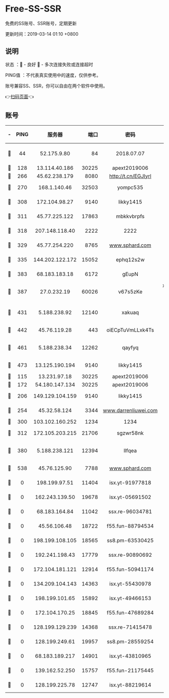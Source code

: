 # Free-SS-SSR

免费的SS账号、SSR账号，定期更新

更新时间：2019-03-14 01:10 +0800

## 说明

状态     ：🙂 - 良好 🙁 - 多次连接失败或连接超时

PING值   ：不代表真实使用中的速度，仅供参考。

账号兼容SS、SSR，你可以自由在两个软件中使用。

👉[扫码页面](https://liesauer.github.io/Free-SS-SSR/)👈

## 账号

|-|PING|服务器|端口|密码|加密方式|区域|
|:----:|:----:|:-----:|-----:|:----:|:----:|:----:|
|🙂|44|52.175.9.80|84|2018.07.07|chacha20-ietf-poly1305|HK|
|🙂|128|13.114.40.186|30225|apext2019006|chacha20|JP|
|🙂|266|45.62.238.179|8080|http://t.cn/EGJIyrl|rc4-md5|CA|
|🙂|270|168.1.140.46|32503|yompc535|aes-256-cfb|AU|
|🙂|308|172.104.98.27|9140|likky1415|aes-256-cfb|JP|
|🙂|311|45.77.225.122|17863|mbkkvbrpfs|aes-256-cfb|GB|
|🙂|318|207.148.118.40|2222|2222|aes-256-cfb|SG|
|🙂|329|45.77.254.220|8765|www.sphard.com|aes-256-cfb|SG|
|🙂|335|144.202.122.172|15052|ephq12s2w|aes-256-cfb|US|
|🙂|383|68.183.183.18|6172|gEupN|aes-256-cfb|SG|
|🙂|387|27.0.232.19|60026|v67s5zKe|xchacha20-ietf-poly1305|HK|
|🙂|431|5.188.238.92|12140|xakuaq|chacha20-ietf-poly1305|BR|
|🙂|442|45.76.119.28|443|oiECpTuVmLLxk4Ts|aes-256-cfb|AU|
|🙂|461|5.188.238.34|12262|qayfyq|chacha20-ietf-poly1305|BR|
|🙂|473|13.125.190.194|9140|likky1415|aes-256-cfb|KR|
|🙂|115|13.231.97.18|30225|apext2019006|chacha20|JP|
|🙂|172|54.180.147.134|30225|apext2019006|chacha20|KR|
|🙂|206|149.129.104.159|9140|likky1415|aes-256-cfb|HK|
|🙂|254|45.32.58.124|3344|www.darrenliuwei.com|aes-256-cfb|JP|
|🙂|300|103.102.160.252|1234|1234|rc4-md5|JP|
|🙂|312|172.105.203.215|21706|sgzwr58nk|aes-256-cfb|JP|
|🙂|380|5.188.238.121|12394|llfqea|chacha20-ietf-poly1305|BR|
|🙂|538|45.76.125.90|7788|www.sphard.com|aes-256-cfb|AU|
|🙁|0|198.199.97.51|11404|isx.yt-91977818|aes-256-cfb|US|
|🙁|0|162.243.139.50|19678|isx.yt-05691502|aes-256-cfb|US|
|🙁|0|68.183.164.84|11042|ssx.re-96034781|aes-256-cfb|US|
|🙁|0|45.56.106.48|18722|f55.fun-88794534|aes-256-cfb|US|
|🙁|0|198.199.108.105|18565|ss8.pm-63530425|aes-256-cfb|US|
|🙁|0|192.241.198.43|17779|ssx.re-90890692|aes-256-cfb|US|
|🙁|0|172.104.181.121|12914|f55.fun-50941174|aes-256-cfb|SG|
|🙁|0|134.209.104.143|14363|isx.yt-55430978|aes-256-cfb|SG|
|🙁|0|198.199.101.65|15892|isx.yt-49466153|aes-256-cfb|US|
|🙁|0|172.104.170.25|18845|f55.fun-47689284|aes-256-cfb|SG|
|🙁|0|128.199.129.239|14368|ssx.re-71415478|aes-256-cfb|SG|
|🙁|0|128.199.249.61|19957|ss8.pm-28559254|aes-256-cfb|SG|
|🙁|0|68.183.189.217|14901|isx.yt-43810965|aes-256-cfb|SG|
|🙁|0|139.162.52.250|15757|f55.fun-21175445|aes-256-cfb|SG|
|🙁|0|128.199.225.78|12747|isx.yt-88219614|aes-256-cfb|SG|
